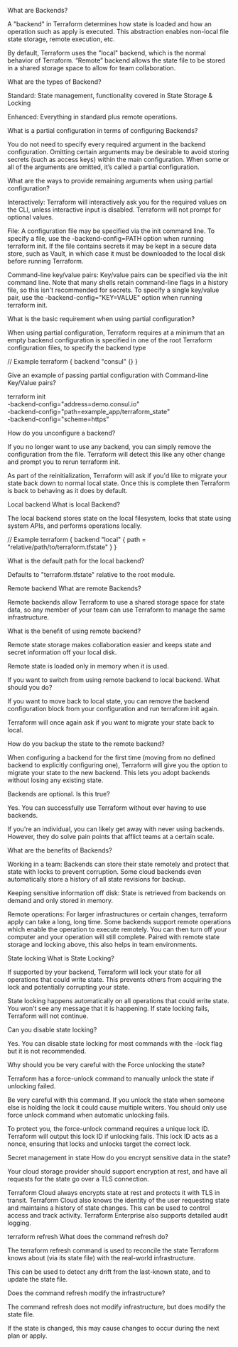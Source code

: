 What are Backends?

A "backend" in Terraform determines how state is loaded and how an operation such as apply is executed. This abstraction enables non-local file state storage, remote execution, etc.

By default, Terraform uses the "local" backend, which is the normal behavior of Terraform. “Remote” backend allows the state file to be stored in a shared storage space to allow for team collaboration.

 

What are the types of Backend?

Standard: State management, functionality covered in State Storage & Locking

Enhanced: Everything in standard plus remote operations.

 

What is a partial configuration in terms of configuring Backends?

You do not need to specify every required argument in the backend configuration. Omitting certain arguments may be desirable to avoid storing secrets (such as access keys) within the main configuration. When some or all of the arguments are omitted, it’s called a partial configuration.

 

What are the ways to provide remaining arguments when using partial configuration?

Interactively: Terraform will interactively ask you for the required values on the CLI, unless interactive input is disabled. Terraform will not prompt for optional values.

File: A configuration file may be specified via the init command line. To specify a file, use the -backend-config=PATH option when running terraform init. If the file contains secrets it may be kept in a secure data store, such as Vault, in which case it must be downloaded to the local disk before running Terraform.

Command-line key/value pairs: Key/value pairs can be specified via the init command line. Note that many shells retain command-line flags in a history file, so this isn't recommended for secrets. To specify a single key/value pair, use the -backend-config="KEY=VALUE" option when running terraform init.

 

What is the basic requirement when using partial configuration?

When using partial configuration, Terraform requires at a minimum that an empty backend configuration is specified in one of the root Terraform configuration files, to specify the backend type


// Example
terraform {
  backend "consul" {}
}
 

Give an example of passing partial configuration with Command-line Key/Value pairs?


terraform init \
    -backend-config="address=demo.consul.io" \
    -backend-config="path=example_app/terraform_state" \
    -backend-config="scheme=https"
 

How do you unconfigure a backend?

If you no longer want to use any backend, you can simply remove the configuration from the file. Terraform will detect this like any other change and prompt you to rerun terraform init.

As part of the reinitialization, Terraform will ask if you'd like to migrate your state back down to normal local state. Once this is complete then Terraform is back to behaving as it does by default.

 

Local backend
What is local Backend?

The local backend stores state on the local filesystem, locks that state using system APIs, and performs operations locally.


// Example
terraform {
  backend "local" {
    path = "relative/path/to/terraform.tfstate"
  }
}
 

What is the default path for the local backend?

Defaults to "terraform.tfstate" relative to the root module.

 

 

Remote backend
What are remote Backends?

Remote backends allow Terraform to use a shared storage space for state data, so any member of your team can use Terraform to manage the same infrastructure.

 

What is the benefit of using remote backend?

Remote state storage makes collaboration easier and keeps state and secret information off your local disk.

Remote state is loaded only in memory when it is used.

 

If you want to switch from using remote backend to local backend. What should you do?

If you want to move back to local state, you can remove the backend configuration block from your configuration and run terraform init again.

Terraform will once again ask if you want to migrate your state back to local.

 

How do you backup the state to the remote backend?

When configuring a backend for the first time (moving from no defined backend to explicitly configuring one), Terraform will give you the option to migrate your state to the new backend. This lets you adopt backends without losing any existing state.

 

Backends are optional. Is this true?

Yes. You can successfully use Terraform without ever having to use backends. 

If you're an individual, you can likely get away with never using backends. However, they do solve pain points that afflict teams at a certain scale. 

 

What are the benefits of Backends?

Working in a team: Backends can store their state remotely and protect that state with locks to prevent corruption. Some cloud backends even automatically store a history of all state revisions for backup.

Keeping sensitive information off disk: State is retrieved from backends on demand and only stored in memory.

Remote operations: For larger infrastructures or certain changes, terraform apply can take a long, long time. Some backends support remote operations which enable the operation to execute remotely. You can then turn off your computer and your operation will still complete. Paired with remote state storage and locking above, this also helps in team environments.

 

 

State locking
What is State Locking?

If supported by your backend, Terraform will lock your state for all operations that could write state. This prevents others from acquiring the lock and potentially corrupting your state.

State locking happens automatically on all operations that could write state. You won't see any message that it is happening. If state locking fails, Terraform will not continue.

 

Can you disable state locking?

Yes. You can disable state locking for most commands with the -lock flag but it is not recommended.

 

Why should you be very careful with the Force unlocking the state?

Terraform has a force-unlock command to manually unlock the state if unlocking failed.

Be very careful with this command. If you unlock the state when someone else is holding the lock it could cause multiple writers. You should only use force unlock command when automatic unlocking fails.

To protect you, the force-unlock command requires a unique lock ID. Terraform will output this lock ID if unlocking fails. This lock ID acts as a nonce, ensuring that locks and unlocks target the correct lock.

 

 

Secret management in state
How do you encrypt sensitive data in the state?

Your cloud storage provider should support encryption at rest, and have all requests for the state go over a TLS connection.

Terraform Cloud always encrypts state at rest and protects it with TLS in transit. Terraform Cloud also knows the identity of the user requesting state and maintains a history of state changes. This can be used to control access and track activity. Terraform Enterprise also supports detailed audit logging.

 

 

 

terraform refresh
What does the command refresh do?

The terraform refresh command is used to reconcile the state Terraform knows about (via its state file) with the real-world infrastructure.

This can be used to detect any drift from the last-known state, and to update the state file.

 

Does the command refresh modify the infrastructure?

The command refresh does not modify infrastructure, but does modify the state file.

If the state is changed, this may cause changes to occur during the next plan or apply.
